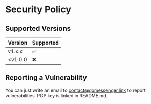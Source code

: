 # Security Policy

## Supported Versions


| Version | Supported          |
| ------- | ------------------ |
| v1.x.x  | :white_check_mark: |
| <v1.0.0 | :x:                |

## Reporting a Vulnerability

You can just write an email to contact@gomessenger.link to report vulnerabilities. PGP key is linked in README.md.
